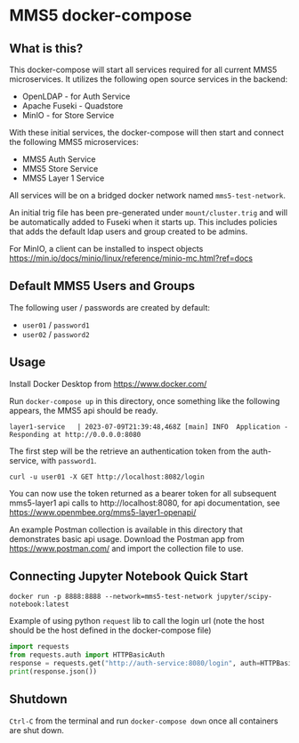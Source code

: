 # MMS5 docker-compose

## What is this?
This docker-compose will start all services required for all current MMS5 microservices. It utilizes the following open source services in the backend:

- OpenLDAP - for Auth Service
- Apache Fuseki - Quadstore
- MinIO - for Store Service

With these initial services, the docker-compose will then start and connect the following MMS5 microservices:

- MMS5 Auth Service
- MMS5 Store Service
- MMS5 Layer 1 Service

All services will be on a bridged docker network named `mms5-test-network`.

An initial trig file has been pre-generated under `mount/cluster.trig` and will be automatically added to Fuseki when it starts up. This includes policies that adds the default ldap users and group created to be admins.

For MinIO, a client can be installed to inspect objects https://min.io/docs/minio/linux/reference/minio-mc.html?ref=docs

## Default MMS5 Users and Groups
The following user / passwords are created by default:
- `user01` / `password1`
- `user02` / `password2`

## Usage
Install Docker Desktop from https://www.docker.com/

Run `docker-compose up` in this directory, once something like the following appears, the MMS5 api should be ready.

    layer1-service   | 2023-07-09T21:39:48,468Z [main] INFO  Application - Responding at http://0.0.0.0:8080

The first step will be the retrieve an authentication token from the auth-service, with `password1`. 

`curl -u user01 -X GET http://localhost:8082/login`

You can now use the token returned as a bearer token for all subsequent mms5-layer1 api calls to http://localhost:8080, for api documentation, see https://www.openmbee.org/mms5-layer1-openapi/

An example Postman collection is available in this directory that demonstrates basic api usage. Download the Postman app from https://www.postman.com/ and import the collection file to use.

## Connecting Jupyter Notebook Quick Start

    docker run -p 8888:8888 --network=mms5-test-network jupyter/scipy-notebook:latest

Example of using python `request` lib to call the login url (note the host should be the host defined in the docker-compose file)

```python
import requests
from requests.auth import HTTPBasicAuth
response = requests.get("http://auth-service:8080/login", auth=HTTPBasicAuth('user01', 'password1'))
print(response.json())
```

## Shutdown
`Ctrl-C` from the terminal and run `docker-compose down` once all containers are shut down.
